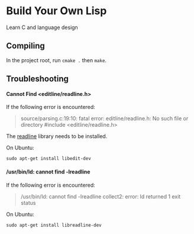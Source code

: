 # Build Your Own Lisp

Learn C and language design

## Compiling

In the project root, run `cmake .` then `make`. 

## Troubleshooting 

#### Cannot Find <editline/readline.h>

If the following error is encountered: 

> source/parsing.c:19:10: fatal error: editline/readline.h: No such file or directory #include <editline/readline.h>

The [readline](https://tiswww.case.edu/php/chet/readline/rltop.html) library needs to be installed. 

On Ubuntu:

```
sudo apt-get install libedit-dev
```

#### /usr/bin/ld: cannot find -lreadline
 
If the following error is encountered: 

> /usr/bin/ld: cannot find -lreadline
> collect2: error: ld returned 1 exit status

On Ubuntu: 

```
sudo apt-get install libreadline-dev
```
